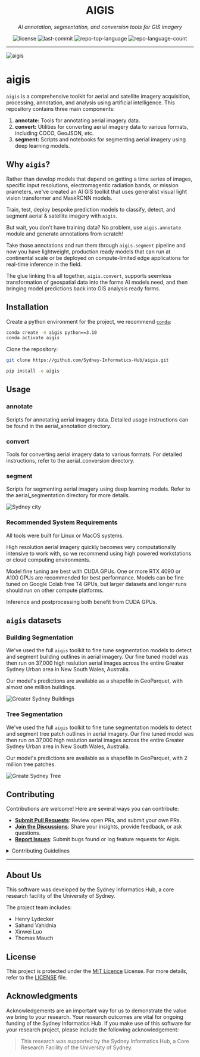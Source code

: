 <p align="center">
    <h1 align="center">AIGIS</h1>
</p>
<p align="center">
    <em>AI annotation, segmentation, and conversion tools for GIS imagery</em>
</p>
<p align="center">
	<img src="https://img.shields.io/github/license/Sydney-Informatics-Hub/aigis?style=flat&color=0080ff" alt="license">
	<img src="https://img.shields.io/github/last-commit/Sydney-Informatics-Hub/aigis?style=flat&color=0080ff" alt="last-commit">
	<img src="https://img.shields.io/github/languages/top/Sydney-Informatics-Hub/aigis?style=flat&color=0080ff" alt="repo-top-language">
	<img src="https://img.shields.io/github/languages/count/Sydney-Informatics-Hub/aigis?style=flat&color=0080ff" alt="repo-language-count">
<p>
<p align="center">
	</p>
<hr>

![aigis](docs/content/aigis.png)

# aigis

`aigis` is a comprehensive toolkit for aerial and satellite imagery acquisition, processing, annotation, and analysis using artificial intelligence. This repository contains three main components:

1. **annotate:** Tools for annotating aerial imagery data.
2. **convert:** Utilities for converting aerial imagery data to various formats, including COCO, GeoJSON, etc.
3. **segment:** Scripts and notebooks for segmenting aerial imagery using deep learning models.

## Why `aigis`?

Rather than develop models that depend on getting a time series of images, specific input resolutions, electromagentic radiation bands, or mission prameters, we've created an AI GIS toolkit that uses generalist visual light vision transformer and MaskRCNN models.

Train, test, deploy bespoke prediction models to classify, detect, and segment aerial & satellite imagery with `aigis`.

But wait, you don't have training data? No problem, use `aigis.annotate` module and generate annotations from scratch!

Take those annotations and run them through `aigis.segment` pipeline and now you have lightweight, production ready models that can run at continental scale or be deployed on compute-limited edge applications for real-time inference in the field.

The glue linking this all together, `aigis.convert`, supports seemless transformation of geospatial data into the forms AI models need, and then bringing model predictions back into GIS analysis ready forms.

## Installation

Create a python environment for the project, we recommend [`conda`](https://www.anaconda.com/download):

```bash
conda create -n aigis python==3.10
conda activate aigis
```

Clone the repository:

```bash
git clone https://github.com/Sydney-Informatics-Hub/aigis.git

pip install -e aigis
```

## Usage

### annotate
Scripts for annotating aerial imagery data. Detailed usage instructions can be found in the aerial_annotation directory.

### convert
Tools for converting aerial imagery data to various formats. For detailed instructions, refer to the aerial_conversion directory.

### segment
Scripts for segmenting aerial imagery using deep learning models. Refer to the aerial_segmentation directory for more details.

![Sydney city](docs/content/sydney_city_geospatial.jpeg)

### Recommended System Requirements

All tools were built for Linux or MacOS systems.

High resolution aerial imagery quickly becomes very computationally intensive to work with, so we recommend using high powered workstations or cloud computing environments.

Model fine tuning are best with CUDA GPUs. One or more RTX 4090 or A100 GPUs are recommended for best performance. 
Models can be fine tuned on Google Colab free T4 GPUs, but larger datasets and longer runs should run on other compute platforms.

Inference and postprocessing both benefit from CUDA GPUs.

## `aigis` datasets

### Building Segmentation

We've used the full `aigis` toolkit to fine tune segmentation models to detect and segment building outlines in aerial imagery. Our fine tuned model was then run on 37,000 high reslution aerial images across the entire Greater Sydney Urban area in New South Wales, Australia. 

Our model's predictions are available as a shapefile in GeoParquet, with almost one million buildings.

![Greater Sydney Buildings](docs/content/gsu_buildings.png)

### Tree Segmentation

We've used the full `aigis` toolkit to fine tune segmentation models to detect and segment tree patch outlines in aerial imagery. Our fine tuned model was then run on 37,000 high reslution aerial images across the entire Greater Sydney Urban area in New South Wales, Australia. 

Our model's predictions are available as a shapefile in GeoParquet, with 2 million tree patches.

![Greate Sydney Tree](docs/content/gsu_trees.png)

##  Contributing

Contributions are welcome! Here are several ways you can contribute:

- **[Submit Pull Requests](https://github/Sydney-Informatics-Hub/aigis/blob/main/CONTRIBUTING.md)**: Review open PRs, and submit your own PRs.
- **[Join the Discussions](https://github/Sydney-Informatics-Hub/aigis/discussions)**: Share your insights, provide feedback, or ask questions.
- **[Report Issues](https://github/Sydney-Informatics-Hub/aigis/issues)**: Submit bugs found or log feature requests for Aigis.

<details closed>
    <summary>Contributing Guidelines</summary>

1. **Fork the Repository**: Start by forking the project repository to your GitHub account.
2. **Clone Locally**: Clone the forked repository to your local machine using a Git client.
   ```sh
   git clone https://github.com/Sydney-Informatics-Hub/aigis
   ```
3. **Create a New Branch**: Always work on a new branch, giving it a descriptive name.
   ```sh
   git checkout -b new-feature-x
   ```
4. **Make Your Changes**: Develop and test your changes locally.
5. **Commit Your Changes**: Commit with a clear message describing your updates.
   ```sh
   git commit -m 'Implemented new feature x.'
   ```
6. **Push to GitHub**: Push the changes to your forked repository.
   ```sh
   git push origin new-feature-x
   ```
7. **Submit a Pull Request**: Create a PR against the original project repository. Clearly describe the changes and their motivations.

Once your PR is reviewed and approved, it will be merged into the main branch.

</details>

---

## About Us

This software was developed by the Sydney Informatics Hub, a core research facility of the University of Sydney.

The project team includes:

- Henry Lydecker
- Sahand Vahidnia
- Xinwei Luo
- Thomas Mauch

##  License

This project is protected under the [MIT Licence](https://choosealicense.com/licenses) License. For more details, refer to the [LICENSE](https://choosealicense.com/licenses/) file.


##  Acknowledgments

Acknowledgements are an important way for us to demonstrate the value we bring to your research. Your research outcomes are vital for ongoing funding of the Sydney Informatics Hub. If you make use of this software for your research project, please include the following acknowledgement:

>This research was supported by the Sydney Informatics Hub, a Core Research Facility of the University of Sydney.
